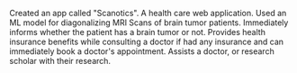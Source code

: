 Created an app called "Scanotics". A health care web application.
Used an ML model for diagonalizing MRI Scans of brain tumor patients.
Immediately informs whether the patient has a brain tumor or not.
Provides health insurance benefits while consulting a doctor if had any insurance and can immediately book a doctor's
appointment.
Assists a doctor, or research scholar with their research.

